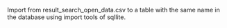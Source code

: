 Import from result_search_open_data.csv to a table with the same name in the database using import tools of sqllite.
